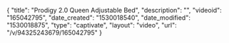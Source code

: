 {
    "title": "Prodigy 2.0 Queen Adjustable Bed",
    "description": "",
    "videoid": "165042795",
    "date_created": "1530018540",
    "date_modified": "1530018875",
    "type": "captivate",
    "layout": "video",
    "url": "\/v\/94325243679\/165042795"
}